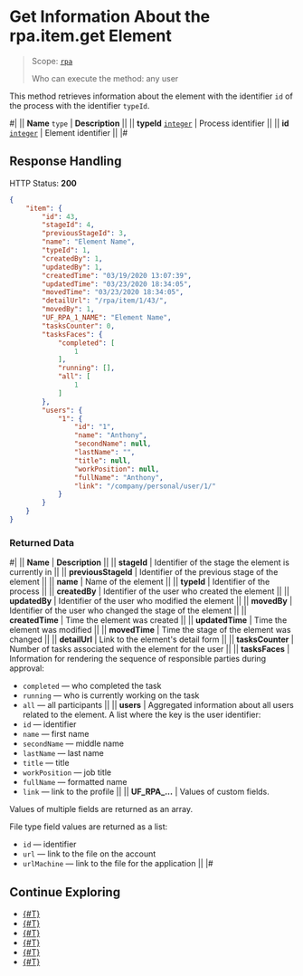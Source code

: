 # Get Information About the rpa.item.get Element

> Scope: [`rpa`](../../../scopes/permissions.md)
>
> Who can execute the method: any user

This method retrieves information about the element with the identifier `id` of the process with the identifier `typeId`.

#|
|| **Name**
`type` | **Description** ||
|| **typeId** 
[`integer`](../../../data-types.md) | Process identifier ||
|| **id** 
[`integer`](../../../data-types.md) | Element identifier ||
|#

## Response Handling

HTTP Status: **200**

```json
{
    "item": {
        "id": 43,
        "stageId": 4,
        "previousStageId": 3,
        "name": "Element Name",
        "typeId": 1,
        "createdBy": 1,
        "updatedBy": 1,
        "createdTime": "03/19/2020 13:07:39",
        "updatedTime": "03/23/2020 18:34:05",
        "movedTime": "03/23/2020 18:34:05",
        "detailUrl": "/rpa/item/1/43/",
        "movedBy": 1,
        "UF_RPA_1_NAME": "Element Name",
        "tasksCounter": 0,
        "tasksFaces": {
            "completed": [
                1
            ],
            "running": [],
            "all": [
                1
            ]
        },
        "users": {
            "1": {
                "id": "1",
                "name": "Anthony",
                "secondName": null,
                "lastName": "",
                "title": null,
                "workPosition": null,
                "fullName": "Anthony",
                "link": "/company/personal/user/1/"
            }
        }
    }
}
```

### Returned Data

#|
|| **Name** | **Description** ||
|| **stageId** | Identifier of the stage the element is currently in ||
|| **previousStageId** | Identifier of the previous stage of the element ||
|| **name** | Name of the element ||
|| **typeId** | Identifier of the process ||
|| **createdBy** | Identifier of the user who created the element ||
|| **updatedBy** | Identifier of the user who modified the element ||
|| **movedBy** | Identifier of the user who changed the stage of the element ||
|| **createdTime** | Time the element was created ||
|| **updatedTime** | Time the element was modified ||
|| **movedTime** | Time the stage of the element was changed ||
|| **detailUrl** | Link to the element's detail form ||
|| **tasksCounter** | Number of tasks associated with the element for the user ||
|| **tasksFaces** | Information for rendering the sequence of responsible parties during approval:
- `completed` — who completed the task
- `running` — who is currently working on the task
- `all` — all participants ||
|| **users** | Aggregated information about all users related to the element. A list where the key is the user identifier:
- `id` — identifier
- `name` — first name
- `secondName` — middle name
- `lastName` — last name
- `title` — title
- `workPosition` — job title
- `fullName` — formatted name
- `link` — link to the profile ||
|| **UF_RPA_...** | Values of custom fields.

Values of multiple fields are returned as an array.

File type field values are returned as a list:
- `id` — identifier
- `url` — link to the file on the account
- `urlMachine` — link to the file for the application ||
|#

## Continue Exploring 

- [{#T}](./index.md)
- [{#T}](./rpa-item-add.md)
- [{#T}](./rpa-item-update.md)
- [{#T}](./rpa-item-get-tasks.md)
- [{#T}](./rpa-item-list.md)
- [{#T}](./rpa-item-delete.md)